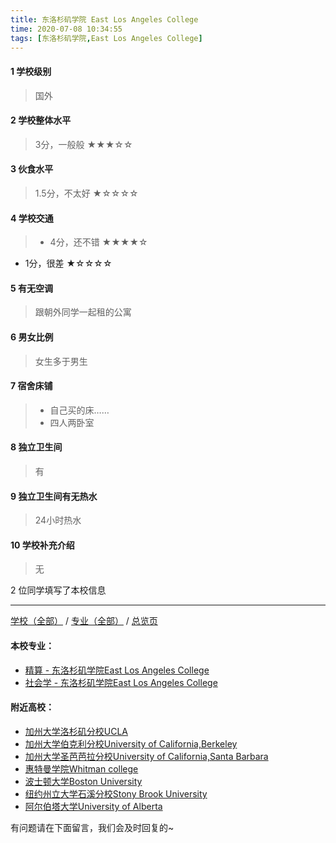 ```yaml
---
title: 东洛杉矶学院 East Los Angeles College
time: 2020-07-08 10:34:55
tags: [东洛杉矶学院,East Los Angeles College]
---
```

#### 1 学校级别
> 国外


#### 2 学校整体水平
> 3分，一般般
★★★☆☆


#### 3 伙食水平
>  1.5分，不太好
★☆☆☆☆


#### 4 学校交通
> - 4分，还不错
★★★★☆
- 1分，很差
★☆☆☆☆


#### 5 有无空调
> 跟朝外同学一起租的公寓


#### 6 男女比例
> 女生多于男生


#### 7 宿舍床铺
> - 自己买的床……
> - 四人两卧室
 

#### 8 独立卫生间
> 有


#### 9 独立卫生间有无热水
> 24小时热水


#### 10 学校补充介绍
>  无

2 位同学填写了本校信息
***
[学校（全部）](https://univgo.github.io/2020/07/08/3efa6bcca419) / [专业（全部）](https://univgo.github.io/2020/07/08/2d4c6d3552c2) / [总览页](https://univgo.github.io/2020/07/08/445daeb4fa00)
#### 本校专业：
- [精算 - 东洛杉矶学院East Los Angeles College](https://univgo.github.io/2020/07/08/9160b4c65599) 
- [社会学 - 东洛杉矶学院East Los Angeles College](https://univgo.github.io/2020/07/08/6b1a0db9cc4f) 

#### 附近高校：
- [加州大学洛杉矶分校UCLA](https://univgo.github.io/2020/07/08/2c35063885ae)
- [加州大学伯克利分校University of California,Berkeley](https://univgo.github.io/2020/07/08/691533834d4b) 
- [加州大学圣芭芭拉分校University of California,Santa Barbara](https://univgo.github.io/2020/07/08/b003add8bcdb) 
- [惠特曼学院Whitman college](https://univgo.github.io/2020/07/08/1d720faaa03c) 
- [波士顿大学Boston University](https://univgo.github.io/2020/07/08/75c3b6cef2c5)
- [纽约州立大学石溪分校Stony Brook University](https://univgo.github.io/2020/07/08/7b27a919ad55)
- [阿尔伯塔大学University of Alberta](https://univgo.github.io/2020/07/08/a7200d06b3d7)



有问题请在下面留言，我们会及时回复的~
